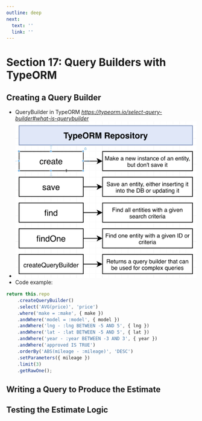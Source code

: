 ```yaml
---
outline: deep
next:
  text: ''
  link: ''
---
```


# Section 17: Query Builders with TypeORM

## Creating a Query Builder
  - QueryBuilder in TypeORM
  *https://typeorm.io/select-query-builder#what-is-querybuilder*
  - ![alt text](img/image-81.png)
  - Code example:
  ```typescript
  return this.repo
      .createQueryBuilder()
      .select('AVG(price)', 'price')
      .where('make = :make', { make })
      .andWhere('model = :model', { model })
      .andWhere('lng - :lng BETWEEN -5 AND 5', { lng })
      .andWhere('lat - :lat BETWEEN -5 AND 5', { lat })
      .andWhere('year - :year BETWEEN -3 AND 3', { year })
      .andWhere('approved IS TRUE')
      .orderBy('ABS(mileage - :mileage)', 'DESC')
      .setParameters({ mileage })
      .limit(3)
      .getRawOne();
  ```
## Writing a Query to Produce the Estimate
## Testing the Estimate Logic
